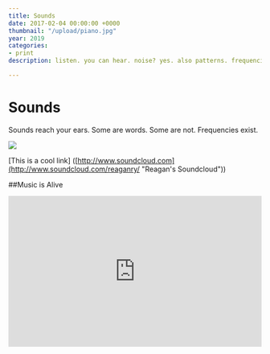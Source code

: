 ```yaml
---
title: Sounds
date: 2017-02-04 00:00:00 +0000
thumbnail: "/upload/piano.jpg"
year: 2019
categories:
- print
description: listen. you can hear. noise? yes. also patterns. frequencies. relationship.

---
```

# Sounds

Sounds reach your ears. Some are words. Some are not. Frequencies exist.

![](/upload/photo-1504198322253-cfa87a0ff25f.jpeg)

\[This is a cool link\] ([http://www.soundcloud.com](http://www.soundcloud.com/reaganry/ "Reagan's Soundcloud"))

##Music is Alive

<iframe width="100%" height="300" scrolling="no" frameborder="no" allow="autoplay" src="https://w.soundcloud.com/player/?url=https%3A//api.soundcloud.com/users/14816258&color=%23ff5500&auto_play=false&hide_related=false&show_comments=true&show_user=true&show_reposts=false&show_teaser=true&visual=true"></iframe>